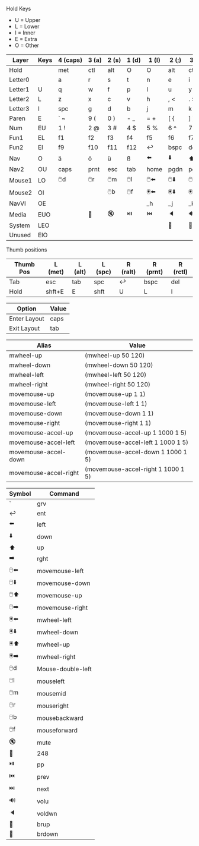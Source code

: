 Hold Keys
- U = Upper
- L = Lower
- I = Inner
- E = Extra
- O = Other

| Layer   | Keys | 4&nbsp;(caps) | 3&nbsp;(a) | 2&nbsp;(s) | 1&nbsp;(d) | 1&nbsp;(l) | 2&nbsp;(;) | 3&nbsp;(') | 4&nbsp;(ent) |
|---------|------|---------------|------------|------------|------------|------------|------------|------------|--------------|
| Hold    |      | met           | ctl        | alt        | O          | O          | alt        | ctl        | met          |
| Letter0 |      | a             | r          | s          | t          | n          | e          | i          | o            |
| Letter1 | U    | q             | w          | f          | p          | l          | u          | y          | , "          |
| Letter2 | L    | z             | x          | c          | v          | h          | , <        | . >        | / ?          |
| Letter3 | I    | spc           | g          | d          | b          | j          | m          | k          | ; :          |
| Paren   | E    | ` ~           | 9 (        | 0 )        | - _        | = +        | [ {        | ] }        | \ &#124;     |
| Num     | EU   | 1 !           | 2 @        | 3 #        | 4 $        | 5 %        | 6 ^        | 7 &        | 8 *          |
| Fun1    | EL   | f1            | f2         | f3         | f4         | f5         | f6         | f7         | f8           |
| Fun2    | EI   | f9            | f10        | f11        | f12        | ↩️️        | bspc       | del        | ins          |
| Nav     | O    | ä             | ö          | ü          | ß          | ⬅️         | ⬇️         | ⬆️         | ➡️           |
| Nav2    | OU   | caps          | prnt       | esc        | tab        | home       | pgdn       | pgup       | end          |
| Mouse1  | LO   | 🖱️d          | 🖱️r       | 🖱️m       | 🖱️l       | 🖱️⬅️      | 🖱️⬇️      | 🖱️⬆️      | 🖱️➡️        |   
| Mouse2  | OI   |               |            | 🖱️b       | 🖱️f       | 🖲️️⬅️     | 🖲️️⬇️     | 🖲️️⬆️     | 🖲️️➡️       |
| NavVI   | OE   |               |            |            |            | _h         | _j         | _k         | _l           |
| Media   | EUO  |               | 🎤         | 🔇         | ⏯️         | ⏮️         | 🔈         | 🔊         | ⏭️           |
| System  | LEO  |               |            |            |            |            | 🔅         | 🔆         |              |
| Unused  | EIO  |               |            |            |            |            |            |            |              |
                                 
Thumb positions

| Thumb Pos | L (met) | L (alt) | L (spc) | R (ralt) | R (prnt) | R (rctl) |
|-----------|---------|---------|---------|----------|----------|----------|
| Tab       | esc     | tab     | spc     | ↩️️      | bspc     | del      |
| Hold      | shft+E  | E       | shft    | U        | L        | I        |
    
| Option       | Value |
|--------------|-------|
| Enter Layout | caps  |
| Exit Layout  | tab   |

| Alias                 | Value                              |
|-----------------------|------------------------------------|
| mwheel-up             | (mwheel-up 50 120)                 |
| mwheel-down           | (mwheel-down 50 120)               |
| mwheel-left           | (mwheel-left 50 120)               |
| mwheel-right          | (mwheel-right 50 120)              |
| movemouse-up          | (movemouse-up 1 1)                 |
| movemouse-left        | (movemouse-left 1 1)               |
| movemouse-down        | (movemouse-down 1 1)               |
| movemouse-right       | (movemouse-right 1 1)              |
| movemouse-accel-up    | (movemouse-accel-up 1 1000 1 5)    |
| movemouse-accel-left  | (movemouse-accel-left 1 1000 1 5)  |
| movemouse-accel-down  | (movemouse-accel-down 1 1000 1 5)  |
| movemouse-accel-right | (movemouse-accel-right 1 1000 1 5) |       


| Symbol | Command           |
|--------|-------------------|
| `      | grv               |
| ↩️️    | ent               |
| ⬅️     | left              |
| ⬇️     | down              |
| ⬆️     | up                |
| ➡️     | rght              |
| 🖱️⬅️  | movemouse-left    |
| 🖱️⬇️  | movemouse-down    |
| 🖱️⬆️  | movemouse-up      |
| 🖱️➡️  | movemouse-right   |
| 🖲️️⬅️ | mwheel-left       |
| 🖲️️⬇️ | mwheel-down       |
| 🖲️️⬆️ | mwheel-up         |
| 🖲️️➡️ | mwheel-right      |
| 🖱️d   | Mouse-double-left |
| 🖱️l   | mouseleft         |
| 🖱️m   | mousemid          |
| 🖱️r   | mouseright        |
| 🖱️b   | mousebackward     |
| 🖱️f   | mouseforward      |
| 🔇     | mute              |
| 🎤     | 248               |
| ⏯️     | pp                |
| ⏮️     | prev              |
| ⏭️     | next              |
| 🔊     | volu              |
| 🔈     | voldwn            |
| 🔆     | brup              |
| 🔅     | brdown            |
